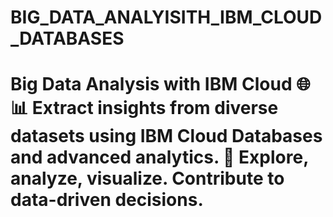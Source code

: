 # BIG_DATA_ANALYISITH_IBM_CLOUD_DATABASES
# Big Data Analysis with IBM Cloud 🌐  📊 Extract insights from diverse datasets using IBM Cloud Databases and advanced analytics.  🚀 Explore, analyze, visualize. Contribute to data-driven decisions.
